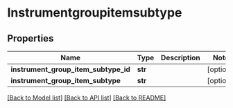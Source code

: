 # Instrumentgroupitemsubtype

## Properties
Name | Type | Description | Notes
------------ | ------------- | ------------- | -------------
**instrument_group_item_subtype_id** | **str** |  | [optional] 
**instrument_group_item_subtype** | **str** |  | [optional] 

[[Back to Model list]](../README.md#documentation-for-models) [[Back to API list]](../README.md#documentation-for-api-endpoints) [[Back to README]](../README.md)



